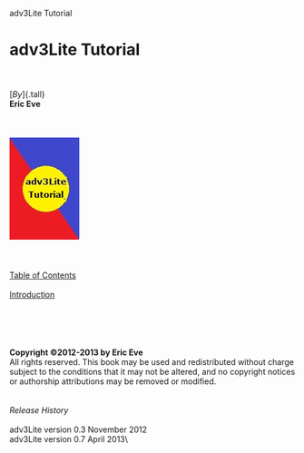 adv3Lite Tutorial

# adv3Lite Tutorial

\
\
[*By*]{.tall}\
**Eric Eve**\
\
\
\
![](mancover.jpg)\
\
\
\
[Table of Contents](toc.htm)\
\
[Introduction](intro.htm)\
\
\
\
\
\
**Copyright ©2012-2013 by Eric Eve**\
All rights reserved. This book may be used and redistributed without
charge subject to the conditions that it may not be altered, and no
copyright notices or authorship attributions may be removed or
modified.\
\
\
*Release History*\
\
adv3Lite version 0.3 November 2012\
adv3Lite version 0.7 April 2013\
